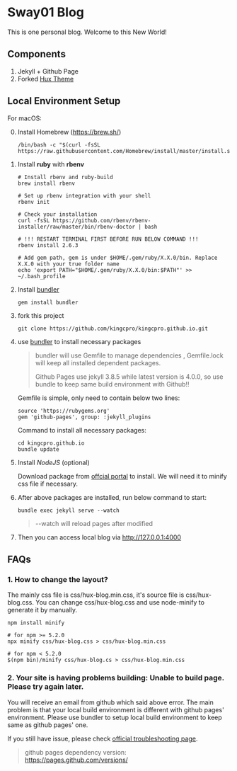 # Sway01 Blog
This is one personal blog. Welcome to this New World! 



## Components

1. Jekyll + Github Page
2. Forked [Hux Theme](https://github.com/Huxpro/huxpro.github.io)




## Local Environment Setup
For macOS:

0. Install Homebrew (https://brew.sh/)

   ```shell
   /bin/bash -c "$(curl -fsSL https://raw.githubusercontent.com/Homebrew/install/master/install.sh)"
   ```

1. Install **ruby** with **rbenv**

   ```shell
   # Install rbenv and ruby-build
   brew install rbenv
   
   # Set up rbenv integration with your shell
   rbenv init
   
   # Check your installation
   curl -fsSL https://github.com/rbenv/rbenv-installer/raw/master/bin/rbenv-doctor | bash
   
   # !!! RESTART TERMINAL FIRST BEFORE RUN BELOW COMMAND !!!
   rbenv install 2.6.3
   
   # Add gem path, gem is under $HOME/.gem/ruby/X.X.0/bin. Replace X.X.0 with your true folder name
   echo 'export PATH="$HOME/.gem/ruby/X.X.0/bin:$PATH"' >> ~/.bash_profile
   
   ```

2. Install [bundler](https://bundler.io/)

   ```shell
   gem install bundler
   ```

3. fork this project

   ```shell
   git clone https://github.com/kingcpro/kingcpro.github.io.git
   ```

4. use [bundler](https://bundler.io/) to install necessary packages

   > bundler will use Gemfile to manage dependencies , Gemfile.lock will keep all installed dependent packages. 
   >
   > Github Pages use jekyll 3.8.5 while latest version is 4.0.0, so use bundle to keep same build environment with Github!!

   Gemfile is simple, only need to contain below two lines:

   ```shell
   source 'https://rubygems.org'
   gem 'github-pages', group: :jekyll_plugins
   ```

   Command to install all necessary packages:

   ```shell
   cd kingcpro.github.io
   bundle update
   ```

5. Install *NodeJS* (optional)

   Download package from [offcial portal](https://nodejs.org/en/download/) to install. We will need it to minify css file if necessary.

6. After above packages are installed, run below command to start:

   ```shell
   bundle exec jekyll serve --watch
   ```

   > --watch will reload pages after modified

7. Then you can access local blog via  http://127.0.0.1:4000

   

## FAQs

### 1. How to change the layout?
The mainly css file is css/hux-blog.min.css, it's source file is css/hux-blog.css. You can change css/hux-blog.css and use node-minify to generate it by manually.
```shell
npm install minify

# for npm >= 5.2.0
npx minify css/hux-blog.css > css/hux-blog.min.css

# for npm < 5.2.0
$(npm bin)/minify css/hux-blog.cs > css/hux-blog.min.css
```



### 2. Your site is having problems building: Unable to build page. Please try again later.

You will receive an email from github which said above error. The main problem is that your local build environment is different with github pages' environment. Please use bundler to setup local build environment to keep same as github pages' one.  

If you still have issue, please check [official troubleshooting page](https://help.github.com/en/github/working-with-github-pages/troubleshooting-jekyll-build-errors-for-github-pages-sites).

>  github pages dependency version: https://pages.github.com/versions/



